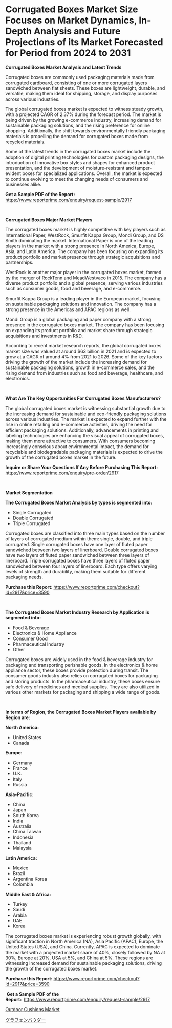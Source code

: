 <p><h1>Corrugated Boxes Market Size Focuses on Market Dynamics, In-Depth Analysis and Future Projections of its Market Forecasted for Period from 2024 to 2031</h1></p><p><strong>Corrugated Boxes Market Analysis and Latest Trends</strong></p>
<p><p>Corrugated boxes are commonly used packaging materials made from corrugated cardboard, consisting of one or more corrugated layers sandwiched between flat sheets. These boxes are lightweight, durable, and versatile, making them ideal for shipping, storage, and display purposes across various industries.</p><p>The global corrugated boxes market is expected to witness steady growth, with a projected CAGR of 2.37% during the forecast period. The market is being driven by the growing e-commerce industry, increasing demand for sustainable packaging solutions, and the rising preference for online shopping. Additionally, the shift towards environmentally friendly packaging materials is propelling the demand for corrugated boxes made from recycled materials.</p><p>Some of the latest trends in the corrugated boxes market include the adoption of digital printing technologies for custom packaging designs, the introduction of innovative box styles and shapes for enhanced product presentation, and the development of moisture-resistant and tamper-evident boxes for specialized applications. Overall, the market is expected to continue evolving to meet the changing needs of consumers and businesses alike.</p></p>
<p><strong>Get a Sample PDF of the Report:&nbsp;</strong> <a href="https://www.reportprime.com/enquiry/request-sample/2917">https://www.reportprime.com/enquiry/request-sample/2917</a></p>
<p>&nbsp;</p>
<p><strong>Corrugated Boxes Major Market Players</strong></p>
<p><p>The corrugated boxes market is highly competitive with key players such as International Paper, WestRock, Smurfit Kappa Group, Mondi Group, and DS Smith dominating the market. International Paper is one of the leading players in the market with a strong presence in North America, Europe, Asia, and Latin America. The company has been focusing on expanding its product portfolio and market presence through strategic acquisitions and partnerships. </p><p>WestRock is another major player in the corrugated boxes market, formed by the merger of RockTenn and MeadWestvaco in 2015. The company has a diverse product portfolio and a global presence, serving various industries such as consumer goods, food and beverage, and e-commerce. </p><p>Smurfit Kappa Group is a leading player in the European market, focusing on sustainable packaging solutions and innovation. The company has a strong presence in the Americas and APAC regions as well.</p><p>Mondi Group is a global packaging and paper company with a strong presence in the corrugated boxes market. The company has been focusing on expanding its product portfolio and market share through strategic acquisitions and investments in R&D.</p><p>According to recent market research reports, the global corrugated boxes market size was valued at around $63 billion in 2021 and is expected to grow at a CAGR of around 4% from 2021 to 2026. Some of the key factors driving the growth of the market include the increasing demand for sustainable packaging solutions, growth in e-commerce sales, and the rising demand from industries such as food and beverage, healthcare, and electronics.</p></p>
<p>&nbsp;</p>
<p><strong>What Are The Key Opportunities For Corrugated Boxes Manufacturers?</strong></p>
<p><p>The global corrugated boxes market is witnessing substantial growth due to the increasing demand for sustainable and eco-friendly packaging solutions across various industries. The market is expected to expand further with the rise in online retailing and e-commerce activities, driving the need for efficient packaging solutions. Additionally, advancements in printing and labeling technologies are enhancing the visual appeal of corrugated boxes, making them more attractive to consumers. With consumers becoming increasingly conscious about environmental impact, the demand for recyclable and biodegradable packaging materials is expected to drive the growth of the corrugated boxes market in the future.</p></p>
<p><strong>Inquire or Share Your Questions If Any Before Purchasing This Report:</strong> <a href="https://www.reportprime.com/enquiry/pre-order/2917">https://www.reportprime.com/enquiry/pre-order/2917</a></p>
<p>&nbsp;</p>
<p><strong>Market Segmentation</strong></p>
<p><strong>The Corrugated Boxes Market Analysis by types is segmented into:</strong></p>
<p><ul><li>Single Corrugated</li><li>Double Corrugated</li><li>Triple Corrugated</li></ul></p>
<p><p>Corrugated boxes are classified into three main types based on the number of layers of corrugated medium within them: single, double, and triple corrugated. Single corrugated boxes have one layer of fluted paper sandwiched between two layers of linerboard. Double corrugated boxes have two layers of fluted paper sandwiched between three layers of linerboard. Triple corrugated boxes have three layers of fluted paper sandwiched between four layers of linerboard. Each type offers varying levels of strength and durability, making them suitable for different packaging needs.</p></p>
<p><strong>Purchase this Report:&nbsp;</strong><a href="https://www.reportprime.com/checkout?id=2917&price=3590">https://www.reportprime.com/checkout?id=2917&price=3590</a></p>
<p>&nbsp;</p>
<p><strong>The Corrugated Boxes Market Industry Research by Application is segmented into:</strong></p>
<p><ul><li>Food & Beverage</li><li>Electronics & Home Appliance</li><li>Consumer Good</li><li>Pharmaceutical Industry</li><li>Other</li></ul></p>
<p><p>Corrugated boxes are widely used in the food & beverage industry for packaging and transporting perishable goods. In the electronics & home appliance sector, these boxes provide protection during transit. The consumer goods industry also relies on corrugated boxes for packaging and storing products. In the pharmaceutical industry, these boxes ensure safe delivery of medicines and medical supplies. They are also utilized in various other markets for packaging and shipping a wide range of goods.</p></p>
<p>&nbsp;</p>
<p><strong>In terms of Region, the Corrugated Boxes Market Players available by Region are:</strong></p>
<p>
    <p> <strong> North America: </strong>
        <ul>
            <li>United States</li>
            <li>Canada</li>
        </ul>
        </p> 
    <p> <strong> Europe: </strong>
        <ul>
            <li>Germany</li>
            <li>France</li>
            <li>U.K.</li>
            <li>Italy</li>
            <li>Russia</li>
        </ul>
        </p> 
    <p> <strong> Asia-Pacific: </strong>
        <ul>
            <li>China</li>
            <li>Japan</li>
            <li>South Korea</li>
            <li>India</li>
            <li>Australia</li>
            <li>China Taiwan</li>
            <li>Indonesia</li>
            <li>Thailand</li>
            <li>Malaysia</li>
        </ul>
        </p> 
    <p> <strong> Latin America: </strong>
        <ul>
            <li>Mexico</li>
            <li>Brazil</li>
            <li>Argentina Korea</li>
            <li>Colombia</li>
        </ul>
        </p> 
    <p> <strong> Middle East & Africa: </strong>
        <ul>
            <li>Turkey</li>
            <li>Saudi</li>
            <li>Arabia</li>
            <li>UAE</li>
            <li>Korea</li>
        </ul>
    </p>
    </p>
<p><p>The corrugated boxes market is experiencing robust growth globally, with significant traction in North America (NA), Asia Pacific (APAC), Europe, the United States (USA), and China. Currently, APAC is expected to dominate the market with a projected market share of 40%, closely followed by NA at 30%, Europe at 20%, USA at 5%, and China at 5%. These regions are witnessing increased demand for sustainable packaging solutions, driving the growth of the corrugated boxes market.</p></p>
<p><strong>Purchase this Report: </strong><a href="https://www.reportprime.com/checkout?id=2917&price=3590">https://www.reportprime.com/checkout?id=2917&price=3590</a></p>
<p>&nbsp;<strong>Get a Sample PDF of the Report:&nbsp;&nbsp;</strong><a href="https://www.reportprime.com/enquiry/request-sample/2917">https://www.reportprime.com/enquiry/request-sample/2917</a></p>
<p><strong></strong></p>
<p><p><a href="https://github.com/GroverBarry/Market-Research-Report-List-4/blob/main/outdoor-cushions-market.md">Outdoor Cushions Market</a></p><p><a href="https://github.com/ppmazlotr77499/Market-Research-Report-List-1/blob/main/53183352800.md">グラフェンパウダー</a></p></p>